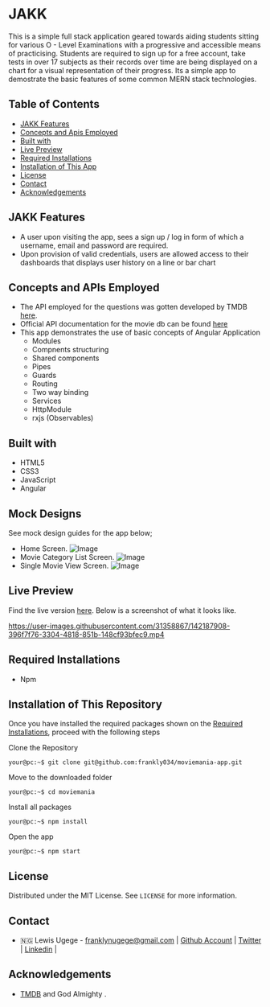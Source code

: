 # JAKK

This is a simple full stack application geared towards aiding students sitting for various O - Level Examinations with a progressive and accessible means of practicising. Students are required to sign up for a free account, take tests in over 17 subjects as their records over time are being displayed on a chart for a visual representation of their progress. Its a simple app to demostrate the basic features of some common MERN stack technologies.
## Table of Contents

- [JAKK Features](#movie-features)
- [Concepts and Apis Employed](#concepts-and-apis-employed)
- [Built with](#built-with)
- [Live Preview](#live-preview)
- [Required Installations](#required-installations)
- [Installation of This App](#instalation)
- [License](#license)
- [Contact](#contact)
- [Acknowledgements](#acknowledgements)

<!-- JAKK features -->

## JAKK Features

- A user upon visiting the app, sees a sign up / log in form of which a username, email and password are required.
- Upon provision of valid credentials, users are allowed access to their dashboards that displays user history on a line or bar chart

<!-- concepts and apis employed -->

## Concepts and APIs Employed

- The API employed for the questions was gotten developed by TMDB [here](https://www.themoviedb.org/).
- Official API documentation for the movie db can be found [here](https://developers.themoviedb.org/3)
- This app demonstrates the use of basic concepts of Angular Application 
  - Modules
  - Compnents structuring 
  - Shared components
  - Pipes
  - Guards
  - Routing
  - Two way binding 
  - Services 
  - HttpModule
  - rxjs (Observables)

<!-- BUILT wITH -->

## Built with

- HTML5
- CSS3
- JavaScript
- Angular

<!-- MOCK DESIGNS -->

## Mock Designs

See mock design guides for the app below;

- Home Screen.
![Image](/src/assets/mocks/home-screen.png)
- Movie Category List Screen.
![Image](/src/assets/mocks/category-screen.png)
- Single Movie View Screen.
![Image](/src/assets/mocks/single-view-screen.png)

<!-- LIVE PREVIEW -->

## Live Preview

Find the live version [here](https://moviemania-app.netlify.app/).
Below is a screenshot of what it looks like.

https://user-images.githubusercontent.com/31358867/142187908-396f7f76-3304-4818-851b-148cf93bfec9.mp4


<!-- REQUIRED INSTALLATION -->

## Required Installations

- Npm

<!-- INSTALLATION -->

## Installation of This Repository

Once you have installed the required packages shown on the [Required Installations](#required-installations), proceed with the following steps

Clone the Repository

```Shell
your@pc:~$ git clone git@github.com:frankly034/moviemania-app.git
```

Move to the downloaded folder

```Shell
your@pc:~$ cd moviemania
```

Install all packages

```Shell
your@pc:~$ npm install
```

Open the app

```Shell
your@pc:~$ npm start
```

## License

Distributed under the MIT License. See `LICENSE` for more information.

<!-- CONTACT -->

## Contact

- 🇳🇬 Lewis Ugege - franklynugege@gmail.com | [Github Account](https://github.com/frankly034) | [Twitter](https://twitter.com/@wizlulu) | [Linkedin](https://linkedin.com/in/lewis-ugege) | 

## Acknowledgements

- <a href="https://www.themoviedb.org/"> TMDB</a> and God Almighty .
